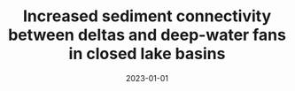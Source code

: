 ---
title: "Increased sediment connectivity between deltas and deep-water fans in closed lake basins"
collection: publications
permalink: /publication/2023-sedgeol-deltas
excerpt: 'A case study from Bozhong Sag, Bohai Bay Basin, China'
date: 2023-01-01
venue: 'Sedimentary Geology'
paperurl: '/files/publications/2023_SedGeol_Liu_deltas.pdf'
citation: 'Liu, P., Gong, C., Gearon, J.H., Guan, D., Wang, Q., Qi, K., & Li, D. (2023). &quot;Increased sediment connectivity between deltas and deep-water fans in closed lake basins: A case study from Bozhong Sag, Bohai Bay Basin, China.&quot; <i>Sedimentary Geology</i>, 106561.'
--- 